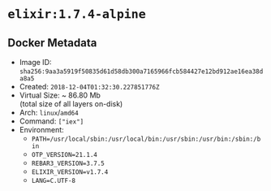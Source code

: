 # `elixir:1.7.4-alpine`

## Docker Metadata

- Image ID: `sha256:9aa3a5919f50835d61d58db300a7165966fcb584427e12bd912ae16ea38da8a5`
- Created: `2018-12-04T01:32:30.227851776Z`
- Virtual Size: ~ 86.80 Mb  
  (total size of all layers on-disk)
- Arch: `linux`/`amd64`
- Command: `["iex"]`
- Environment:
  - `PATH=/usr/local/sbin:/usr/local/bin:/usr/sbin:/usr/bin:/sbin:/bin`
  - `OTP_VERSION=21.1.4`
  - `REBAR3_VERSION=3.7.5`
  - `ELIXIR_VERSION=v1.7.4`
  - `LANG=C.UTF-8`
